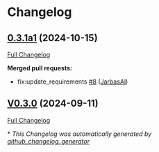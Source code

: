 # Changelog

## [0.3.1a1](https://github.com/OpenVoiceOS/ovos-skill-ggwave/tree/0.3.1a1) (2024-10-15)

[Full Changelog](https://github.com/OpenVoiceOS/ovos-skill-ggwave/compare/V0.3.0...0.3.1a1)

**Merged pull requests:**

- fix:update\_requirements [\#8](https://github.com/OpenVoiceOS/ovos-skill-ggwave/pull/8) ([JarbasAl](https://github.com/JarbasAl))

## [V0.3.0](https://github.com/OpenVoiceOS/ovos-skill-ggwave/tree/V0.3.0) (2024-09-11)

[Full Changelog](https://github.com/OpenVoiceOS/ovos-skill-ggwave/compare/0.3.0...V0.3.0)



\* *This Changelog was automatically generated by [github_changelog_generator](https://github.com/github-changelog-generator/github-changelog-generator)*
